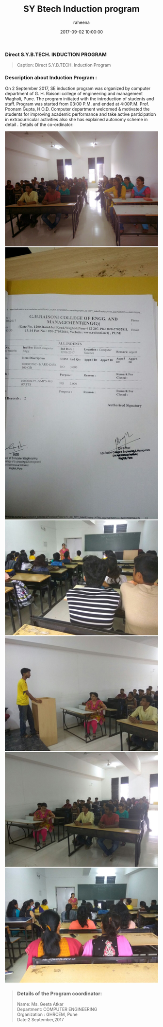 ﻿---
layout: post
current: post
cover:  assets/images/06_induction_program/cover.jpg
navigation: True
title: SY Btech Induction program 
date: 2017-09-02 10:00:00
tags: [induction-program]
class: post-template
subclass: 'post tag-getting-started'
author: raheena
---

### Direct S.Y.B.TECH. INDUCTION PROGRAM

>  Caption: Direct S.Y.B.TECH. Induction Program

### Description about Induction Program :
On 2 September 2017, SE induction program was organized by computer department of G. H. Raisoni college of engineering and management Wagholi, Pune. The program initiated with the introduction of students and staff. Program was started from 03:00 P.M. and ended at 4:00P.M. Prof. Poonam Gupta, H.O.D. Computer department welcomed & motivated the students for improving academic performance and take active participation in extracurricular activities also she has explained autonomy scheme in detail .
Details of the co-ordinator:

![students attending seminar](assets/images/06_induction_program/1.jpg  "induction_1")
![students attending seminar](assets/images/06_induction_program/2.jpg  "induction_2")
![students attending seminar](assets/images/06_induction_program/3.jpg  "induction_3")
![students attending seminar](assets/images/06_induction_program/4.jpg  "induction_4")
![students attending seminar](assets/images/06_induction_program/5.jpg  "induction_5")
![students attending seminar](assets/images/06_induction_program/6.jpg  "induction_6")

> ### Details of the Program coordinator:  <br>
> Name: Ms. Geeta Atkar <br>
> Department: COMPUTER ENGINEERING <br>
> Organization : GHRCEM, Pune <br>
> Date:2 September,2017


